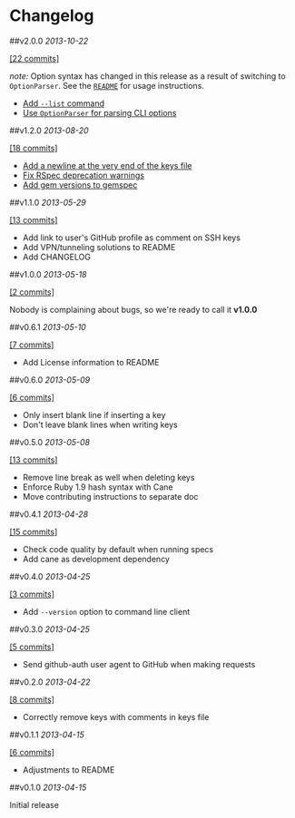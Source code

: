 # Changelog

##v2.0.0
*2013-10-22*

[\[22 commits\]](https://github.com/chrishunt/github-auth/compare/v1.2.0...v2.0.0)

*note:* Option syntax has changed in this release as a result of switching to
`OptionParser`. See the [`README`](https://github.com/chrishunt/github-auth/blob/master/README.md)
for usage instructions.

- [Add `--list` command](https://github.com/chrishunt/github-auth/pull/14)
- [Use `OptionParser` for parsing CLI options](https://github.com/chrishunt/github-auth/pull/16)

##v1.2.0
*2013-08-20*

[\[18 commits\]](https://github.com/chrishunt/github-auth/compare/v1.1.0...v1.2.0)

- [Add a newline at the very end of the keys file](https://github.com/chrishunt/github-auth/pull/9)
- [Fix RSpec deprecation warnings](https://github.com/chrishunt/github-auth/pull/11)
- [Add gem versions to gemspec](https://github.com/chrishunt/github-auth/commit/1296e2ebd4e4e13d80775c81ec8ca2ac3710d20c)

##v1.1.0
*2013-05-29*

[\[13 commits\]](https://github.com/chrishunt/github-auth/compare/v1.0.0...v1.1.0)

- Add link to user's GitHub profile as comment on SSH keys
- Add VPN/tunneling solutions to README
- Add CHANGELOG

##v1.0.0
*2013-05-18*

[\[2 commits\]](https://github.com/chrishunt/github-auth/compare/v0.6.1...v1.0.0)

Nobody is complaining about bugs, so we're ready to call it **v1.0.0**

##v0.6.1
*2013-05-10*

[\[7 commits\]](https://github.com/chrishunt/github-auth/compare/v0.6.0...v0.6.1)

- Add License information to README

##v0.6.0
*2013-05-09*

[\[6 commits\]](https://github.com/chrishunt/github-auth/compare/v0.5.0...v0.6.0)

- Only insert blank line if inserting a key
- Don't leave blank lines when writing keys

##v0.5.0
*2013-05-08*

[\[13 commits\]](https://github.com/chrishunt/github-auth/compare/v0.4.1...v0.5.0)

- Remove line break as well when deleting keys
- Enforce Ruby 1.9 hash syntax with Cane
- Move contributing instructions to separate doc

##v0.4.1
*2013-04-28*

[\[15 commits\]](https://github.com/chrishunt/github-auth/compare/v0.4.0...v0.4.1)

- Check code quality by default when running specs
- Add cane as development dependency

##v0.4.0
*2013-04-25*

[\[3 commits\]](https://github.com/chrishunt/github-auth/compare/v0.3.0...v0.4.0)

- Add `--version` option to command line client

##v0.3.0
*2013-04-25*

[\[5 commits\]](https://github.com/chrishunt/github-auth/compare/v0.2.0...v0.3.0)

- Send github-auth user agent to GitHub when making requests

##v0.2.0
*2013-04-22*

[\[8 commits\]](https://github.com/chrishunt/github-auth/compare/v0.1.1...v0.2.0)

- Correctly remove keys with comments in keys file

##v0.1.1
*2013-04-15*

[\[6 commits\]](https://github.com/chrishunt/github-auth/compare/v0.1.0...v0.1.1)

- Adjustments to README

##v0.1.0
*2013-04-15*

Initial release
